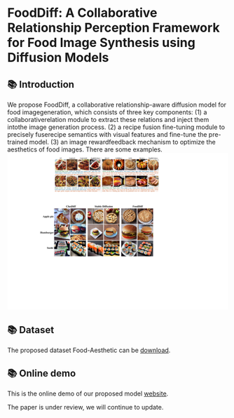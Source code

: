 # FoodDiff: A Collaborative Relationship Perception Framework for Food Image Synthesis using Diffusion Models

## 📚 Introduction
We propose FoodDiff, a collaborative relationship-aware diffusion model for food imagegeneration, which consists of three key components: (1) a collaborativerelation module to extract these relations and inject them intothe image generation process. (2) a recipe fusion fine-tuning module to precisely fuserecipe semantics with visual features and fine-tune the  pre-trained model. (3) an image rewardfeedback mechanism to optimize the aesthetics of food images. 
There are some examples.
![results](imgs/results.png)

## 📚 Dataset
The proposed dataset Food-Aesthetic can be [download](https://drive.google.com/drive/folders/1X3qF9QiwzWyXHWPdoictFX9AxDOiJ1zZ?usp=drive_link).

## 📚 Online demo
This is the online demo of our proposed model [website](http://8.130.9.189/#/pages/index/index).

The paper is under review, we will continue to update.
